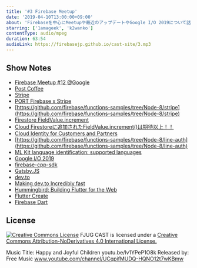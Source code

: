 ```yaml
---
title: '#3 Firebase Meetup'
date: '2019-04-10T13:00:00+09:00'
about: 'Firebaseを中心にMeetupや最近のアップデートやGoogle I/O 2019について話しました。'
starring: ['1amageek', 'k2wanko']
contentType: audio/mpeg
duration: 63:54
audioLink: https://firebasejp.github.io/cast-site/3.mp3
---
```


## Show Notes

- [Firebase Meetup #12 @Google](https://firebase-community.connpass.com/event/121685/)
- [Post Coffee](https://postcoffee.co/)
- [Stripe](https://stripe.com/)
- [PORT Firebase x Stripe ](https://stamp.connpass.com/event/124034/)
- [https://github.com/firebase/functions-samples/tree/Node-8/stripe](https://github.com/firebase/functions-samples/tree/Node-8/stripe)
- [Firestore FieldValue.increment](https://firebase.googleblog.com/2019/03/increment-server-side-cloud-firestore.html)
- [Cloud Firestoreに追加されたFieldValue.increment()は期待以上！！](https://qiita.com/1amageek/items/665df5a6d9921319e300)
- [Cloud Identity for Customers and Partners](https://cloud.google.com/identity-cp/)
- [https://github.com/firebase/functions-samples/tree/Node-8/line-auth](https://github.com/firebase/functions-samples/tree/Node-8/line-auth)
- [ML Kit language identification: supported languages](https://firebase.google.com/docs/ml-kit/langid-support)
- [Google I/O 2019](https://events.google.com/io/)
- [firebase-cpp-sdk](https://github.com/firebase/firebase-cpp-sdk)
- [Gatsby.JS](https://www.gatsbyjs.org/)
- [dev.to](https://dev.to)
- [Making dev.to Incredibly fast](https://dev.to/ben/making-devto-insanely-fast)
- [Hummingbird: Building Flutter for the Web](https://medium.com/flutter-io/hummingbird-building-flutter-for-the-web-e687c2a023a8)
- [Flutter Create](https://flutter.dev/create)
- [Firebase Dart](https://github.com/FirebaseExtended/firebase-dart)



## License
[![Creative Commons License](https://i.creativecommons.org/l/by-nd/4.0/88x31.png)](http://creativecommons.org/licenses/by-nd/4.0/)
FJUG CAST is licensed under a [Creative Commons Attribution-NoDerivatives 4.0 International License.](http://creativecommons.org/licenses/by-nd/4.0/)

Music Title: Happy and Joyful Children youtu.be/lv1YPeP1O8k
Released by: Free Music www.youtube.com/channel/UCqpifMUDQ-HQNO12t7wKBmw

